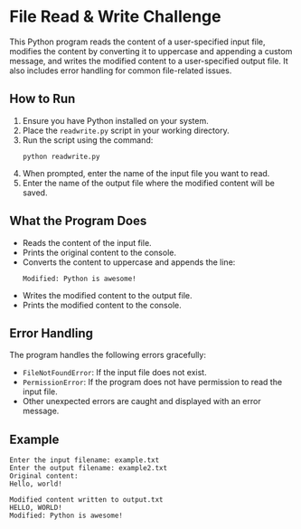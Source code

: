 # File Read & Write Challenge

This Python program reads the content of a user-specified input file, modifies the content by converting it to uppercase and appending a custom message, and writes the modified content to a user-specified output file. It also includes error handling for common file-related issues.

## How to Run

1. Ensure you have Python installed on your system.
2. Place the `readwrite.py` script in your working directory.
3. Run the script using the command:
   ```
   python readwrite.py
   ```
4. When prompted, enter the name of the input file you want to read.
5. Enter the name of the output file where the modified content will be saved.

## What the Program Does

- Reads the content of the input file.
- Prints the original content to the console.
- Converts the content to uppercase and appends the line:
  ```
  Modified: Python is awesome!
  ```
- Writes the modified content to the output file.
- Prints the modified content to the console.

## Error Handling

The program handles the following errors gracefully:
- `FileNotFoundError`: If the input file does not exist.
- `PermissionError`: If the program does not have permission to read the input file.
- Other unexpected errors are caught and displayed with an error message.

## Example

```
Enter the input filename: example.txt
Enter the output filename: example2.txt
Original content:
Hello, world!

Modified content written to output.txt
HELLO, WORLD!
Modified: Python is awesome!
